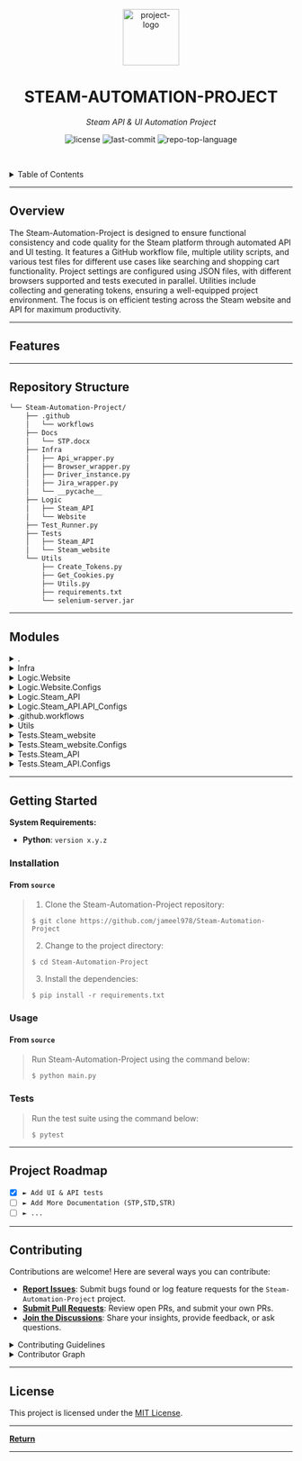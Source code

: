 <p align="center">
  <img src="https://upload.wikimedia.org/wikipedia/commons/thumb/8/83/Steam_icon_logo.svg/2048px-Steam_icon_logo.svg.png" width="100" alt="project-logo">
</p>
<p align="center">
    <h1 align="center">STEAM-AUTOMATION-PROJECT</h1>
</p>
<p align="center">
    <em>Steam API & UI Automation Project</em>
</p>
<p align="center">
	<img src="https://img.shields.io/github/license/jameel978/Steam-Automation-Project?style=default&logo=opensourceinitiative&logoColor=white&color=0080ff" alt="license">
	<img src="https://img.shields.io/github/last-commit/jameel978/Steam-Automation-Project?style=default&logo=git&logoColor=white&color=0080ff" alt="last-commit">
	<img src="https://img.shields.io/github/languages/top/jameel978/Steam-Automation-Project?style=default&color=0080ff" alt="repo-top-language">
	
<p align="center">
	<!-- default option, no dependency badges. -->
</p>

<br><!-- TABLE OF CONTENTS -->
<details>
  <summary>Table of Contents</summary><br>

- [ Overview](#-overview)
- [ Features](#-features)
- [ Repository Structure](#-repository-structure)
- [ Modules](#-modules)
- [ Getting Started](#-getting-started)
  - [ Installation](#-installation)
  - [ Usage](#-usage)
  - [ Tests](#-tests)
- [ Project Roadmap](#-project-roadmap)
- [ Contributing](#-contributing)
- [ License](#-license)
- [ Acknowledgments](#-acknowledgments)
</details>
<hr>

##  Overview

The Steam-Automation-Project is designed to ensure functional consistency and code quality for the Steam platform through automated API and UI testing. It features a GitHub workflow file, multiple utility scripts, and various test files for different use cases like searching and shopping cart functionality. Project settings are configured using JSON files, with different browsers supported and tests executed in parallel. Utilities include collecting and generating tokens, ensuring a well-equipped project environment. The focus is on efficient testing across the Steam website and API for maximum productivity.

---

##  Features



---

##  Repository Structure

```sh
└── Steam-Automation-Project/
    ├── .github
    │   └── workflows
    ├── Docs
    │   └── STP.docx
    ├── Infra
    │   ├── Api_wrapper.py
    │   ├── Browser_wrapper.py
    │   ├── Driver_instance.py
    │   ├── Jira_wrapper.py
    │   └── __pycache__
    ├── Logic
    │   ├── Steam_API
    │   └── Website
    ├── Test_Runner.py
    ├── Tests
    │   ├── Steam_API
    │   └── Steam_website
    └── Utils
        ├── Create_Tokens.py
        ├── Get_Cookies.py
        ├── Utils.py
        ├── requirements.txt
        └── selenium-server.jar
```

---

##  Modules

<details closed><summary>.</summary>

| File                                                                                               | Summary                                                                                                                                          |
| ---                                                                                                | ---                                                                                                                                              |
| [Test_Runner.py](https://github.com/jameel978/Steam-Automation-Project/blob/master/Test_Runner.py) | Runs pytest for Steam-Automation-Projects API and UI tests concurrently or serially, captures errors as Jira issues, and saves environment info. |

</details>

<details closed><summary>Infra</summary>

| File                                                                                                             | Summary                                                                                                                                                                                                                                                                                                                                                                                                  |
| ---                                                                                                              | ---                                                                                                                                                                                                                                                                                                                                                                                                      |
| [Browser_wrapper.py](https://github.com/jameel978/Steam-Automation-Project/blob/master/Infra/Browser_wrapper.py) | Launch web browsers for UI tests by initializing browser instances and configurations in this script. The class BrowserWrapper supports Chrome, Edge, and Firefox browsers, adjusting headless mode and screen resolution based on test type. Configs are read from a JSON file.                                                                                                                         |
| [Jira_wrapper.py](https://github.com/jameel978/Steam-Automation-Project/blob/master/Infra/Jira_wrapper.py)       | This file, located under Infra/Jira_wrapper.py, establishes a connection to a Jira instance through the provided configuration settings. It includes methods to create new issues and retrieve the Allure report URL for a specified run. Enhances testing workflow integration within project architecture.                                                                                             |
| [Driver_instance.py](https://github.com/jameel978/Steam-Automation-Project/blob/master/Infra/Driver_instance.py) | Initiate a flexible and efficient web driver instance with enhanced functionality. This class, located in `Infra/Driver_instance.py`, allows interacting with page elements on a web application through methods such as getting titles, refreshing, closing, finding, sending input, and waiting for presence. Additionally, it offers allure reporting, cookies retrieval, and custom offset movement. |
| [Api_wrapper.py](https://github.com/jameel978/Steam-Automation-Project/blob/master/Infra/Api_wrapper.py)         | The `Api_wrapper.py` infuses functionality to engage Steams APIs. It sets up requests with customizable cookies and headers, enabling efficient communication between the automation project and targeted APIs. Additionally, it supports both GET and POST methods with adjustable query parameters.                                                                                                    |

</details>

<details closed><summary>Logic.Website</summary>

| File                                                                                                                 | Summary                                                                                                                                                                                                                                                                                                                                              |
| ---                                                                                                                  | ---                                                                                                                                                                                                                                                                                                                                                  |
| [Search_Page.py](https://github.com/jameel978/Steam-Automation-Project/blob/master/Logic/Website/Search_Page.py)     | Navigate through Steams search page using this Python class. Search for games by name or id, filter results based on preferences and price range, and hide owned or wishlisted games. Interact with various elements such as buttons and sliders for efficient searching.                                                                            |
| [Website_Page.py](https://github.com/jameel978/Steam-Automation-Project/blob/master/Logic/Website/Website_Page.py)   | Navigate through a website using the provided Python class, Website_page. It initializes a web driver, loads required URLs and cookies from configuration files, and automatically logs in if valid login cookies are found. The class ensures the user is taken to the home page and prepared for further interactions.                             |
| [Cart_page.py](https://github.com/jameel978/Steam-Automation-Project/blob/master/Logic/Website/Cart_page.py)         | Navigate through the repository structure, focusing on the Logic/Website/Cart_page.py file. This file extends the Website_page class and interacts with Steam's cart page using Selenium WebDriver. It provides methods to check items' names in the cart, remove all items, and determine an empty cart status, enabling automated cart management. |
| [Wishlist_Page.py](https://github.com/jameel978/Steam-Automation-Project/blob/master/Logic/Website/Wishlist_Page.py) | This Python file extends the Website_page class to manage Steam wishlists. It defines specific xpath selectors for wishlist games and elements to remove them. Methods get wishlist games count, retrieve game names, and automate removing multiple games.                                                                                          |
| [Home_Page.py](https://github.com/jameel978/Steam-Automation-Project/blob/master/Logic/Website/Home_Page.py)         | Navigate through the Home Page of Steams website using this Python class. It features search functionality by writing text input and getting search suggestions or results. Interact with page elements and improve user experience on the homepage. (Refer to Logic/Website/Home_Page.py)                                                           |

</details>

<details closed><summary>Logic.Website.Configs</summary>

| File                                                                                                                           | Summary                                                                                                                                                                                                                                                                                                |
| ---                                                                                                                            | ---                                                                                                                                                                                                                                                                                                    |
| [Website_URLS.json](https://github.com/jameel978/Steam-Automation-Project/blob/master/Logic/Website/Configs/Website_URLS.json) | A JSON file within the Website\_Configs folder of the project's Logic/Website module. It stores and provides easy access to essential Steam store URLs, such as the cart, home, wishlist, and search pages. This simplification enhances the architecture by centralizing web navigation requirements. |

</details>

<details closed><summary>Logic.Steam_API</summary>

| File                                                                                                                               | Summary                                                                                                                                                                                                                                                                                                                                                           |
| ---                                                                                                                                | ---                                                                                                                                                                                                                                                                                                                                                               |
| [Wishlist_API.py](https://github.com/jameel978/Steam-Automation-Project/blob/master/Logic/Steam_API/Wishlist_API.py)               | Navigate through the Steam-Automation-Projects architecture, reaching the Logic/Steam_API/Wishlist_API.py. This module serves as an interface for interacting with Steam API endpoints specifically related to managing game wishlists. It initializes configuration data and provides methods to add and remove apps from user wishlists using provided app IDs. |
| [Advanced_search_API.py](https://github.com/jameel978/Steam-Automation-Project/blob/master/Logic/Steam_API/Advanced_search_API.py) | The Advanced\_search\_API.py class facilitates complex queries to the Steam API, preparing URLs with search terms and handling response parsing to extract desired app ids for further usage in this project's architecture.                                                                                                                                      |
| [Steam_token_API.py](https://github.com/jameel978/Steam-Automation-Project/blob/master/Logic/Steam_API/Steam_token_API.py)         | A Python class within the Steam_API package initializes with a provided API wrapper. It reads config data from a JSON file and uses it to call an external API for retrieving a webapi_token, raising an exception if unsuccessful.                                                                                                                               |
| [APP_Hover_API.py](https://github.com/jameel978/Steam-Automation-Project/blob/master/Logic/Steam_API/APP_Hover_API.py)             | Navigate through Steams extensive game library using this Python API, implemented in Logic/Steam_API/APP_Hover_API.py. Interact with games by retrieving hover information such as categories, genres, and review summaries via JSON responses based on given game IDs. Configured via a separate JSON file in the repository structure.                          |
| [APP_Details_API.py](https://github.com/jameel978/Steam-Automation-Project/blob/master/Logic/Steam_API/APP_Details_API.py)         | In Logic/Steam_API/APP_Details_API.py, an API class is defined to fetch detailed information about Steam apps using their IDs. It connects to the Steam API and extracts relevant data like name, price, currency, etc., simplifying access to comprehensive app details.                                                                                         |
| [Store_Search_API.py](https://github.com/jameel978/Steam-Automation-Project/blob/master/Logic/Steam_API/Store_Search_API.py)       | This file defines the `Store_Search_API` class handling queries to retrieve search results. It initializes with an API wrapper, reads configs from a JSON file, and provides methods for fetching search results and extracting app ids and names.                                                                                                                |
| [APP_Reviews_API.py](https://github.com/jameel978/Steam-Automation-Project/blob/master/Logic/Steam_API/APP_Reviews_API.py)         | Initialize and prepare API urls; fetch and filter app reviews based on specified game ID, language, and review numbers; obtain playtime of reviews for further analysis. This Python module, named `APP_Reviews_API.py`, is designed to communicate with the Steam API and retrieve relevant app reviews and their associated metrics.                            |
| [Cart_API.py](https://github.com/jameel978/Steam-Automation-Project/blob/master/Logic/Steam_API/Cart_API.py)                       | The Logic/Steam_API/Cart_API.py file initializes the Steam API interaction, providing methods like `prepair_api_url` and `add_to_cart` to add items to users' Steam carts using provided keys, package ids, and bundle ids.                                                                                                                                       |

</details>

<details closed><summary>Logic.Steam_API.API_Configs</summary>

| File                                                                                                                                               | Summary                                                                                                                                                                                                                                                                                            |
| ---                                                                                                                                                | ---                                                                                                                                                                                                                                                                                                |
| [Cart_API.json](https://github.com/jameel978/Steam-Automation-Project/blob/master/Logic/Steam_API/API_Configs/Cart_API.json)                       | Configures API endpoint for adding items to cart in the Steam-Automation-Project. Contains base URL and optional parameters like country code and language for customizing requests. Essential for interacting with the Steam API for shopping cart functionality within the project architecture. |
| [Store_Search_API.json](https://github.com/jameel978/Steam-Automation-Project/blob/master/Logic/Steam_API/API_Configs/Store_Search_API.json)       | Store.steampowered.com/api/storesearch/>. Supports country code and language customization.                                                                                                                                                                                                        |
| [Wishlist_API.json](https://github.com/jameel978/Steam-Automation-Project/blob/master/Logic/Steam_API/API_Configs/Wishlist_API.json)               | Manages URLs for adding and removing items from Steams wishlist within the project's Steam API module."                                                                                                                                                                                            |
| [APP_Reviews_API.json](https://github.com/jameel978/Steam-Automation-Project/blob/master/Logic/Steam_API/API_Configs/APP_Reviews_API.json)         | Configures Steam API endpoint for accessing app reviews. Defines URL base, parameters for number of reviews per page, language filter, and playtime filters.                                                                                                                                       |
| [APP_Hover_API.json](https://github.com/jameel978/Steam-Automation-Project/blob/master/Logic/Steam_API/API_Configs/APP_Hover_API.json)             | Navigate through Steams app hover functionality by making API requests to the designated endpoint with the provided configuration. This JSON file configures our Steam-API component, specifying the base URL for interacting with app hover functionalities on the Steam platform.                |
| [Advanced_search_API.json](https://github.com/jameel978/Steam-Automation-Project/blob/master/Logic/Steam_API/API_Configs/Advanced_search_API.json) | Configures advanced search parameters for the Steam API, enabling sorting by high or low price and hiding free games from results. URL, maximum price, language, sorting options, and game-type filters are customizable in this file.                                                             |
| [APP_Details_API.json](https://github.com/jameel978/Steam-Automation-Project/blob/master/Logic/Steam_API/API_Configs/APP_Details_API.json)         | URL for app details query, country code, and desired price information. This file drives Steam API interaction.                                                                                                                                                                                    |
| [Steam_token_API.json](https://github.com/jameel978/Steam-Automation-Project/blob/master/Logic/Steam_API/API_Configs/Steam_token_API.json)         | Interacting with Steam API configurations, this file defines the URL for accessing point summaries in the Steam stores AJAX interface. Essential for retrieving user points data within the projects broader automation framework.                                                                 |

</details>

<details closed><summary>.github.workflows</summary>

| File                                                                                                                   | Summary                                                                                                                                                                                                    |
| ---                                                                                                                    | ---                                                                                                                                                                                                        |
| [Test runner.yml](https://github.com/jameel978/Steam-Automation-Project/blob/master/.github/workflows/Test runner.yml) | In this GitHub workflow file, tests are orchestrated for the Steam-Automation-Project. It triggers various test scripts across API and website logic, ensuring code quality and functionality consistency. |

</details>

<details closed><summary>Utils</summary>

| File                                                                                                         | Summary                                                                                                                                                                                                                                               |
| ---                                                                                                          | ---                                                                                                                                                                                                                                                   |
| [requirements.txt](https://github.com/jameel978/Steam-Automation-Project/blob/master/Utils/requirements.txt) | Requests, Selenium, pytest, pytest-xdist, pytest-html, parameterized, pytest, allure-pytest, Jira library. This file plays a crucial role in ensuring a functional and well-equipped project environment.                                             |
| [Utils.py](https://github.com/jameel978/Steam-Automation-Project/blob/master/Utils/Utils.py)                 | Tests executed, 1 failed. Steam_website test case on Chrome failed in TestSuite. Output written to report.env file. Keep exploring new territories, we'll conquer the bugs.                                                                           |
| [Get_Cookies.py](https://github.com/jameel978/Steam-Automation-Project/blob/master/Utils/Get_Cookies.py)     | Collects cookies from multiple web browsers (chrome, edge, firefox) during login, saving them to a JSON file named tokens.json for later use within the repository.                                                                                   |
| [Create_Tokens.py](https://github.com/jameel978/Steam-Automation-Project/blob/master/Utils/Create_Tokens.py) | Generate tokens from environment variables and save as a JSON file named tokens.json. This utility script consolidates browser cookies, Jira tokens, project details, and run information into the configuration file for seamless project execution. |

</details>

<details closed><summary>Tests.Steam_website</summary>

| File                                                                                                                                           | Summary                                                                                                                                                                                                                                                                                                                               |
| ---                                                                                                                                            | ---                                                                                                                                                                                                                                                                                                                                   |
| [Steam_HomePage_test.py](https://github.com/jameel978/Steam-Automation-Project/blob/master/Tests/Steam_website/Steam_HomePage_test.py)         | Test case file for Steam HomePage searches in the Steam-Automation-Project. Imports required packages and sets up testing environment using BrowserWrapper and Home_page classes from Infra and Logic directories respectively. Runs tests on search functionality with different input parameters, asserting correctness of results. |
| [Wishlist_UI_API_test.py](https://github.com/jameel978/Steam-Automation-Project/blob/master/Tests/Steam_website/Wishlist_UI_API_test.py)       | Test script validates Steam wishlist functionality. Importantly, it integrates with both website UI and API using Infra components, ensuring wishlist games are added and removed as intended.                                                                                                                                        |
| [Cart_UI_API_test.py](https://github.com/jameel978/Steam-Automation-Project/blob/master/Tests/Steam_website/Cart_UI_API_test.py)               | Test script executes automated UI and API tests for Steams shopping cart functionality. Imports necessary dependencies, sets up test environment using browser and API wrappers, retrieves access token, runs add-to-cart test with API calls and verifies item presence in the cart.                                                 |
| [Search_Page_Search_test.py](https://github.com/jameel978/Steam-Automation-Project/blob/master/Tests/Steam_website/Search_Page_Search_test.py) | Test script executes searches on Steams website, verifying hide functionalities for wishlisted games and owned games, as well as price slider accuracy. It utilizes various infra components and API interfaces from both Logic and Infra packages to achieve desired test scenarios.                                                 |

</details>

<details closed><summary>Tests.Steam_website.Configs</summary>

| File                                                                                                                                                       | Summary                                                                                                                                                                                                                                                      |
| ---                                                                                                                                                        | ---                                                                                                                                                                                                                                                          |
| [Wishlist_UI_API_test.json](https://github.com/jameel978/Steam-Automation-Project/blob/master/Tests/Steam_website/Configs/Wishlist_UI_API_test.json)       | Configure test settings for API interactions with Steam websites wishlist feature in this file, providing app\_name" and app\_id values to target tests effectively.                                                                                         |
| [Search_Page_Search_test.json](https://github.com/jameel978/Steam-Automation-Project/blob/master/Tests/Steam_website/Configs/Search_Page_Search_test.json) | Owned game ID (730 for Counter-Strike 2), desired game name, and a filter for free games (-200).                                                                                                                                                             |
| [UI_Tests_Config.json](https://github.com/jameel978/Steam-Automation-Project/blob/master/Tests/Steam_website/Configs/UI_Tests_Config.json)                 | Chrome, Edge, and Firefox.                                                                                                                                                                                                                                   |
| [Cart_UI_API_test.json](https://github.com/jameel978/Steam-Automation-Project/blob/master/Tests/Steam_website/Configs/Cart_UI_API_test.json)               | Configures test parameters for a Steam game in the UI Automation tests. Defines app ID, bundle ID, and name for Mount & Blade Legacy Collection. Supporting accurate testing results within the Steam-Automation-Project infrastructure.                     |
| [Steam_HomePage_test.json](https://github.com/jameel978/Steam-Automation-Project/blob/master/Tests/Steam_website/Configs/Steam_HomePage_test.json)         | In the given repository, a JSON configuration file named `Steam_HomePage_test.json` exists within the `Configs` folder in the `Tests/Steam_website` directory. This file sets an application name for testing purposes in the Steam website automated tests. |

</details>

<details closed><summary>Tests.Steam_API</summary>

| File                                                                                                                                         | Summary                                                                                                                                                                                                                                                                                                               |
| ---                                                                                                                                          | ---                                                                                                                                                                                                                                                                                                                   |
| [test_app_review_api.py](https://github.com/jameel978/Steam-Automation-Project/blob/master/Tests/Steam_API/test_app_review_api.py)           | Test suite for Steam API app review functionality. Contains various test cases to verify getting app reviews, review numbers, language, and filtering reviews by minimum and maximum play time. Imports required modules from Infra and Logic layers. Uses unittest framework.                                        |
| [test_advanced_search_api.py](https://github.com/jameel978/Steam-Automation-Project/blob/master/Tests/Steam_API/test_advanced_search_api.py) | Tests advanced search functionality of Steam API. This file runs tests for sorting apps by price using `Advanced_search_API` and `APP_Details_API` classes from the Logic directory. It ensures returned results are not empty, prices are correctly sorted in descending or ascending order, and filters free games. |
| [test_app_details.py](https://github.com/jameel978/Steam-Automation-Project/blob/master/Tests/Steam_API/test_app_details.py)                 | This file implements unit tests for retrieving and validating app details using the ApiWrapper and APP\_Details\_API classes. Tests check getting app name and price currency for specified countries.                                                                                                                |
| [test_Store_Search_api.py](https://github.com/jameel978/Steam-Automation-Project/blob/master/Tests/Steam_API/test_Store_Search_api.py)       | This test suite verifies the correctness of Steams store search function. It initializes an instance of StoreSearchAPI and executes test cases to ensure the retrieved apps match expected results based on provided parameters, such as app names and IDs.                                                           |

</details>

<details closed><summary>Tests.Steam_API.Configs</summary>

| File                                                                                                                                                     | Summary                                                                                                                                                                                                                                                                                                    |
| ---                                                                                                                                                      | ---                                                                                                                                                                                                                                                                                                        |
| [test_app_review_api.json](https://github.com/jameel978/Steam-Automation-Project/blob/master/Tests/Steam_API/Configs/test_app_review_api.json)           | Configures test parameters for Steam APIs app review function in Tests/Steam_API/Configs/test_app_review_api.json". The file sets the app ID, desired language, and minimum and maximum play times for testing app reviews within the application.                                                         |
| [test_app_details.json](https://github.com/jameel978/Steam-Automation-Project/blob/master/Tests/Steam_API/Configs/test_app_details.json)                 | Configures app details for Steam API tests. In Tests/Steam_API/Configs folder, this JSON file stores the ID and name of the application to be tested (ELDEN RING with ID 1245620). Contribution to Steam-Automation-Project's test infrastructure.                                                         |
| [API_Tests_Config.json](https://github.com/jameel978/Steam-Automation-Project/blob/master/Tests/Steam_API/Configs/API_Tests_Config.json)                 | Configures test execution mode for parallel processing in Steam-API Tests within the repository.                                                                                                                                                                                                           |
| [test_Store_Search_api.json](https://github.com/jameel978/Steam-Automation-Project/blob/master/Tests/Steam_API/Configs/test_Store_Search_api.json)       | In our repositorys test configuration folder, a JSON file named test_Store_Search_api.json" exists. Its primary function is to store the application name, Elden Ring, for tests targeting Steam API functions. This configuration facilitates seamless test automation focusing on specific applications. |
| [test_advanced_search_api.json](https://github.com/jameel978/Steam-Automation-Project/blob/master/Tests/Steam_API/Configs/test_advanced_search_api.json) | Explore the `test_advanced_search_api.json` file in the `Tests/Steam-API/Configs` directory. This configuration file contains an application name, elden ring, which is utilized for advanced searches within the Steam API testing context in our project architecture.                                   |

</details>

---

##  Getting Started

**System Requirements:**

* **Python**: `version x.y.z`

###  Installation

<h4>From <code>source</code></h4>

> 1. Clone the Steam-Automation-Project repository:
>
> ```console
> $ git clone https://github.com/jameel978/Steam-Automation-Project
> ```
>
> 2. Change to the project directory:
> ```console
> $ cd Steam-Automation-Project
> ```
>
> 3. Install the dependencies:
> ```console
> $ pip install -r requirements.txt
> ```

###  Usage

<h4>From <code>source</code></h4>

> Run Steam-Automation-Project using the command below:
> ```console
> $ python main.py
> ```

###  Tests

> Run the test suite using the command below:
> ```console
> $ pytest
> ```

---

##  Project Roadmap

- [X] `► Add UI & API tests`
- [ ] `► Add More Documentation (STP,STD,STR)`
- [ ] `► ...`

---

##  Contributing

Contributions are welcome! Here are several ways you can contribute:

- **[Report Issues](https://github.com/jameel978/Steam-Automation-Project/issues)**: Submit bugs found or log feature requests for the `Steam-Automation-Project` project.
- **[Submit Pull Requests](https://github.com/jameel978/Steam-Automation-Project/blob/main/CONTRIBUTING.md)**: Review open PRs, and submit your own PRs.
- **[Join the Discussions](https://github.com/jameel978/Steam-Automation-Project/discussions)**: Share your insights, provide feedback, or ask questions.

<details closed>
<summary>Contributing Guidelines</summary>

1. **Fork the Repository**: Start by forking the project repository to your github account.
2. **Clone Locally**: Clone the forked repository to your local machine using a git client.
   ```sh
   git clone https://github.com/jameel978/Steam-Automation-Project
   ```
3. **Create a New Branch**: Always work on a new branch, giving it a descriptive name.
   ```sh
   git checkout -b new-feature-x
   ```
4. **Make Your Changes**: Develop and test your changes locally.
5. **Commit Your Changes**: Commit with a clear message describing your updates.
   ```sh
   git commit -m 'Implemented new feature x.'
   ```
6. **Push to github**: Push the changes to your forked repository.
   ```sh
   git push origin new-feature-x
   ```
7. **Submit a Pull Request**: Create a PR against the original project repository. Clearly describe the changes and their motivations.
8. **Review**: Once your PR is reviewed and approved, it will be merged into the main branch. Congratulations on your contribution!
</details>

<details closed>
<summary>Contributor Graph</summary>
<br>
<p align="center">
   <a href="https://github.com{/jameel978/Steam-Automation-Project/}graphs/contributors">
      <img src="https://contrib.rocks/image?repo=jameel978/Steam-Automation-Project">
   </a>
</p>
</details>

---

##  License

This project is licensed under the [MIT License](LICENSE).

---


[**Return**](#-overview)

---
